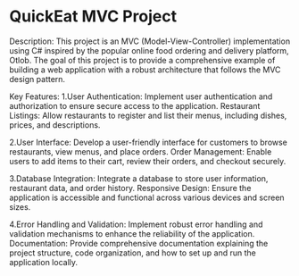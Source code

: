# QuickEat MVC Project

Description:
This project is an MVC (Model-View-Controller) implementation using C# inspired by the popular online food ordering and delivery platform, Otlob. The goal of this project is to provide a comprehensive example of building a web application with a robust architecture that follows the MVC design pattern.

Key Features:
  1.User Authentication: 
    Implement user authentication and authorization to ensure secure access to the application.
    Restaurant Listings: Allow restaurants to register and list their menus, including dishes, prices, and descriptions.
    
  2.User Interface: 
    Develop a user-friendly interface for customers to browse restaurants, view menus, and place orders.
    Order Management: Enable users to add items to their cart, review their orders, and checkout securely.
    
  3.Database Integration:
    Integrate a database to store user information, restaurant data, and order history.
    Responsive Design: Ensure the application is accessible and functional across various devices and screen sizes.
    
  4.Error Handling and Validation:
    Implement robust error handling and validation mechanisms to enhance the reliability of the application.
    Documentation: Provide comprehensive documentation explaining the project structure, code organization, and how to set up and run the application locally.

